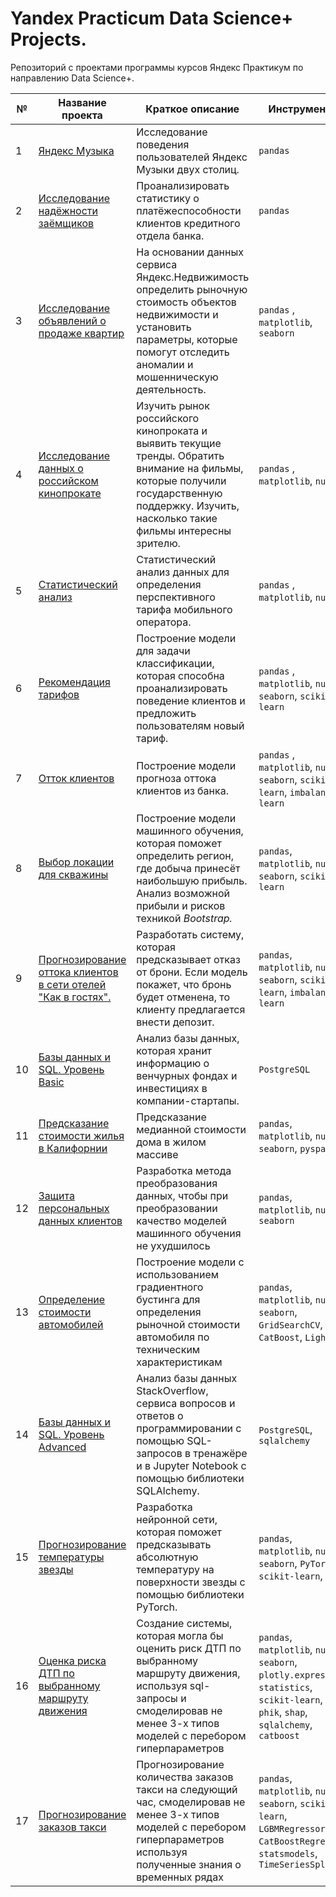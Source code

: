 # Yandex Practicum Data Science+ Projects.

Репозиторий с проектами программы курсов Яндекс Практикум по направлению Data Science+.

| № | Название проекта  | Краткое описание | Инструменты |
|--|--|--|--|
|1| [Яндекс Музыка](https://github.com/vadimprimakov/Yandex_practicum_DS_Plus/blob/main/01_yandex_music/01_yandex_music.ipynb) | Исследование поведения пользователей Яндекс Музыки двух столиц. | `pandas` |
|2| [Исследование надёжности заёмщиков](https://github.com/vadimprimakov/Yandex_practicum_DS_Plus/blob/main/02_credit_users/02_credit_users.ipynb) | Проанализировать статистику о платёжеспособности клиентов кредитного отдела банка. | `pandas` |
|3| [Исследование объявлений о продаже квартир](https://github.com/vadimprimakov/Yandex_practicum_DS_Plus/blob/main/03_real_estate/03_real_estate.ipynb) | На основании данных сервиса Яндекс.Недвижимость определить рыночную стоимость объектов недвижимости и установить параметры, которые помогут отследить аномалии и мошенническую деятельность. | `pandas` , `matplotlib`, `seaborn`|
|4| [Исследование данных о российском кинопрокате](https://github.com/vadimprimakov/Yandex_practicum_DS_Plus/blob/main/04_film_distribution/04_film_distribution.ipynb) | Изучить рынок российского кинопроката и выявить текущие тренды. Обратить внимание на фильмы, которые получили государственную поддержку. Изучить, насколько такие фильмы интересны зрителю. | `pandas` , `matplotlib`, `numpy`|
|5| [Статистический анализ](https://github.com/vadimprimakov/Yandex_practicum_DS_Plus/blob/main/05_mobile_provider%20/05_mobile_provider.ipynb) | Статистический анализ данных для определения перспективного тарифа мобильного оператора. | `pandas` , `matplotlib`, `numpy`|
|6| [Рекомендация тарифов](https://github.com/vadimprimakov/Yandex_practicum_DS_Plus/blob/main/06_users_behavior/06_users_behavior.ipynb) | Построение модели для задачи классификации, которая способна проанализировать поведение клиентов и предложить пользователям новый тариф. | `pandas` , `matplotlib`, `numpy`, `seaborn`, `scikit-learn`|
|7| [Отток клиентов](https://github.com/vadimprimakov/Yandex_practicum_DS_Plus/blob/main/07_bank_customer_outflow/07_bank_customer_outflow.ipynb) | Построение модели прогноза оттока клиентов из банка. | `pandas` , `matplotlib`, `numpy`, `seaborn`, `scikit-learn`, `imbalanced-learn`|
|8| [Выбор локации для скважины](https://github.com/vadimprimakov/Yandex_practicum_DS_Plus/blob/main/08_oil_wells/08_oil_wells.ipynb) | Построение модели машинного обучения, которая поможет определить регион, где добыча принесёт наибольшую прибыль. Анализ возможной прибыли и рисков техникой _Bootstrap._ | `pandas`, `matplotlib`, `numpy`, `seaborn`, `scikit-learn`|
|9| [Прогнозирование оттока клиентов в сети отелей "Как в гостях".](https://github.com/vadimprimakov/Yandex_practicum_DS_Plus/blob/main/09_hotel_customer_attrition/09_hotel_customer_attrition.ipynb) | Разработать систему, которая предсказывает отказ от брони. Если модель покажет, что бронь будет отменена, то клиенту предлагается внести депозит. | `pandas`, `matplotlib`, `numpy`, `seaborn`, `scikit-learn`, `imbalanced-learn`|
|10| [Базы данных и SQL. Уровень Basic](https://github.com/vadimprimakov/Yandex_practicum_DS_Plus/blob/main/10_basic_sql/basic_sql.sqlbook) | Анализ базы данных, которая хранит информацию о венчурных фондах и инвестициях в компании-стартапы.  | `PostgreSQL`|
|11| [Предсказание стоимости жилья в Калифорнии](https://github.com/vadimprimakov/Yandex_practicum_DS_Plus/blob/main/11_housing_prediction/11_housing_prediction.ipynb) | Предсказание медианной стоимости дома в жилом массиве | `pandas`, `matplotlib`, `numpy`, `seaborn`, `pyspark`|
|12| [Защита персональных данных клиентов](https://github.com/vadimprimakov/Yandex_practicum_DS_Plus/blob/main/12_personal_data_security/12_personal_data_security.ipynb) | Разработка метода преобразования данных, чтобы при преобразовании качество моделей машинного обучения не ухудшилось | `pandas`, `matplotlib`, `numpy`, `seaborn`|
|13| [Определение стоимости автомобилей](https://github.com/vadimprimakov/Yandex_practicum_DS_Plus/blob/main/13_gradient_boosting_autos/13_gradient_boosting_autos.ipynb) | Построение модели с использованием градиентного бустинга для определения рыночной стоимости автомобиля по техническим характеристикам| `pandas`, `matplotlib`, `numpy`, `seaborn`, `GridSearchCV`, `CatBoost`, `LightGBM`|
|14| [Базы данных и SQL. Уровень Advanced](https://github.com/vadimprimakov/Yandex_practicum_DS_Plus/blob/main/14_advanced_sql/14_advanced_sql.ipynb) | Анализ базы данных StackOverflow, сервиса вопросов и ответов о программировании с помощью SQL-запросов в тренажёре и в Jupyter Notebook с помощью библиотеки SQLAlchemy.  | `PostgreSQL`, `sqlalchemy`|
|15| [Прогнозирование температуры звезды](https://github.com/vadimprimakov/Yandex_practicum_DS_Plus/blob/main/15_stars/15_stars.ipynb) | Разработка нейронной сети, которая поможет предсказывать абсолютную температуру на поверхности звезды с помощью библиотеки PyTorch.  | `pandas`, `matplotlib`, `numpy`, `seaborn`, `PyTorch`, `scikit-learn`, `phik`|
|16| [Оценка риска ДТП по выбранному маршруту движения](https://github.com/vadimprimakov/Yandex_practicum_DS_Plus/blob/main/16_car_crash/16_car_crash.ipynb) | Cоздание системы, которая могла бы оценить риск ДТП по выбранному маршруту движения, используя sql-запросы и смоделировав не менее 3-х типов моделей с перебором гиперпараметров  | `pandas`, `matplotlib`, `numpy`, `seaborn`, `plotly.express`, `statistics`, `scikit-learn`, `phik`, `shap`, `sqlalchemy`, `catboost`|
|17| [Прогнозирование заказов такси](https://github.com/vadimprimakov/Yandex_practicum_DS_Plus/blob/main/17_taxi/17_taxi.ipynb) | Прогнозирование количества заказов такси на следующий час, смоделировав не менее 3-х типов моделей с перебором гиперпараметров используя полученные знания о временных рядах| `pandas`, `matplotlib`, `numpy`, `seaborn`, `scikit-learn`, `LGBMRegressor`, `CatBoostRegressor`, `statsmodels`, `TimeSeriesSplit`|